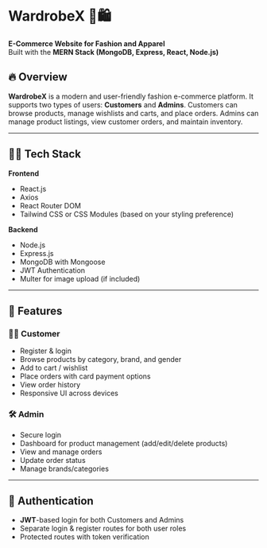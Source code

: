 # WardrobeX 👗🛍️  
**E-Commerce Website for Fashion and Apparel**  
Built with the **MERN Stack (MongoDB, Express, React, Node.js)**

## 🔥 Overview

**WardrobeX** is a modern and user-friendly fashion e-commerce platform. It supports two types of users: **Customers** and **Admins**. Customers can browse products, manage wishlists and carts, and place orders. Admins can manage product listings, view customer orders, and maintain inventory.

---

## 🧑‍💻 Tech Stack

**Frontend**  
- React.js  
- Axios  
- React Router DOM  
- Tailwind CSS or CSS Modules (based on your styling preference)

**Backend**  
- Node.js  
- Express.js  
- MongoDB with Mongoose  
- JWT Authentication  
- Multer for image upload (if included)

---

## 🧩 Features

### 🧍‍♂️ Customer
- Register & login
- Browse products by category, brand, and gender
- Add to cart / wishlist
- Place orders with card payment options
- View order history
- Responsive UI across devices

### 🛠️ Admin
- Secure login
- Dashboard for product management (add/edit/delete products)
- View and manage orders
- Update order status
- Manage brands/categories

---

## 🔐 Authentication
- **JWT**-based login for both Customers and Admins
- Separate login & register routes for both user roles
- Protected routes with token verification


